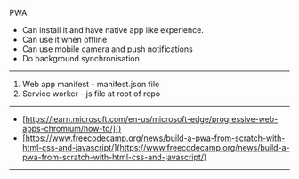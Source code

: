 PWA:

- Can install it and have native app like experience.
- Can use it when offline
- Can use mobile camera and push notifications
- Do background synchronisation

---

1. Web app manifest - manifest.json file
2. Service worker - js file at root of repo

---

- [https://learn.microsoft.com/en-us/microsoft-edge/progressive-web-apps-chromium/how-to/]()
- [https://www.freecodecamp.org/news/build-a-pwa-from-scratch-with-html-css-and-javascript/](https://www.freecodecamp.org/news/build-a-pwa-from-scratch-with-html-css-and-javascript/)

---
